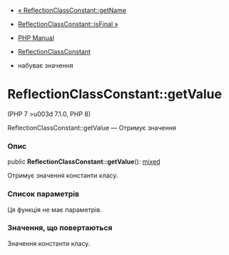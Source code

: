 - [«
ReflectionClassConstant::getName](reflectionclassconstant.getname.md)
- [ReflectionClassConstant::isFinal
»](reflectionclassconstant.isfinal.md)

- [PHP Manual](index.md)
- [ReflectionClassConstant](class.reflectionclassconstant.md)
- набуває значення

# ReflectionClassConstant::getValue

(PHP 7 \>u003d 7.1.0, PHP 8)

ReflectionClassConstant::getValue — Отримує значення

### Опис

public **ReflectionClassConstant::getValue**():
[mixed](language.types.declarations.md#language.types.declarations.mixed)

Отримує значення константи класу.

### Список параметрів

Ця функція не має параметрів.

### Значення, що повертаються

Значення константи класу.
